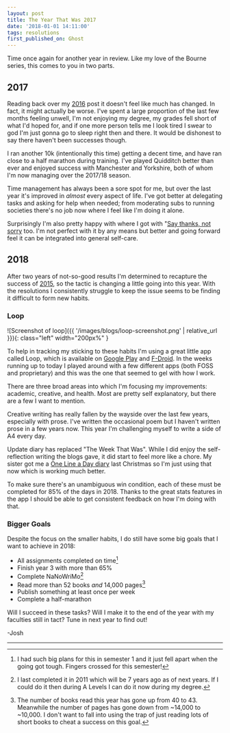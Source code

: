 ```yaml
---
layout: post
title: The Year That Was 2017
date: '2018-01-01 14:11:00'
tags: resolutions
first_published_on: Ghost
---
```


Time once again for another year in review. Like my love of the Bourne series, this comes to you in two parts.

## 2017

Reading back over my [2016](https://fogg.me.uk/2017/01/01/the-year-that-was-2016/) post it doesn't feel like much has changed. In fact, it might actually be worse. I've spent a large proportion of the last few months feeling unwell, I'm not enjoying my degree, my grades fell short of what I'd hoped for, and if one more person tells me I look tired I swear to god I'm just gonna go to sleep right then and there. It would be dishonest to say there haven't been successes though.

I ran another 10k (intentionally this time) getting a decent time, and have ran close to a half marathon during training. I've played Quidditch better than ever and enjoyed success with Manchester and Yorkshire, both of whom I'm now managing over the 2017/18 season.

Time management has always been a sore spot for me, but over the last year it's improved in _almost_ every aspect of life. I've got better at delegating tasks and asking for help when needed; from moderating subs to running societies there's no job now where I feel like I'm doing it alone.

Surprisingly I'm also pretty happy with where I got with "[Say thanks, not sorry](http://web.archive.org/web/20160523142719im_/http://files.brightside.me/files/news/part_5/57255/963605-650-1449563743-baopu_15_yx_112415.jpg) too. I'm not perfect with it by any means but better and going forward feel it can be integrated into general self-care.

## 2018

After two years of not-so-good results I'm determined to recapture the success of [2015](https://fogg.me.uk/2015/12/31/happy-new-year/), so the tactic is changing a little going into this year. With the resolutions I consistently struggle to keep the issue seems to be finding it difficult to form new habits.

### Loop

![Screenshot of loop]({{ '/images/blogs/loop-screenshot.png' | relative_url }}){: class="left" width="200px%" }

To help in tracking my sticking to these habits I'm using a great little app called Loop, which is available on [Google Play](https://play.google.com/store/apps/details?id=org.isoron.uhabits) and [F-Droid](https://f-droid.org/packages/org.isoron.uhabits/). In the weeks running up to today I played around with a few different apps (both FOSS and proprietary) and this was the one that seemed to gel with how I work.

There are three broad areas into which I'm focusing my improvements: academic, creative, and health. Most are pretty self explanatory, but there are a few I want to mention.

Creative writing has really fallen by the wayside over the last few years, especially with prose. I've written the occasional poem but I haven't written prose in a few years now. This year I'm challenging myself to write a side of A4 every day.

Update diary has replaced "The Week That Was". While I did enjoy the self-reflection writing the blogs gave, it did start to feel more like a chore. My sister got me a [One Line a Day diary](https://www.amazon.co.uk/One-Line-Day-Five-Year-Memory/dp/0811870197) last Christmas so I'm just using that now which is working much better.

To make sure there's an unambiguous win condition, each of these must be completed for 85% of the days in 2018. Thanks to the great stats features in the app I should be able to get consistent feedback on how I'm doing with that.

### Bigger Goals

Despite the focus on the smaller habits, I do still have some big goals that I want to achieve in 2018:

- All assignments completed on time[^1]
- Finish year 3 with more than 65%
- Complete NaNoWriMo[^2]
- Read more than 52 books _and_ 14,000 pages[^3]
- Publish something at least once per week
- Complete a half-marathon

Will I succeed in these tasks? Will I make it to the end of the year with my faculties still in tact? Tune in next year to find out!

-Josh

-----

[^1]: I had such big plans for this in semester 1 and it just fell apart when the going got tough. Fingers crossed for this semester!

[^2]: I last completed it in 2011 which will be 7 years ago as of next years. If I could do it then during A Levels I can do it now during my degree.

[^3]: The number of books read this year has gone up from 40 to 43. Meanwhile the number of pages has gone down from ~14,000 to ~10,000. I don't want to fall into using the trap of just reading lots of short books to cheat a success on this goal.
